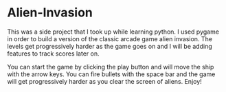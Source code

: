 # Alien-Invasion

This was a side project that I took up while learning python. I used pygame in order to build a version of the classic arcade game alien invasion. The levels get progressively harder as the game goes on and I will be adding features to track scores later on.

You can start the game by clicking the play button and will move the ship with the arrow keys. You can fire bullets with the space bar and the game will get progressively harder as you clear the screen of aliens. Enjoy!
